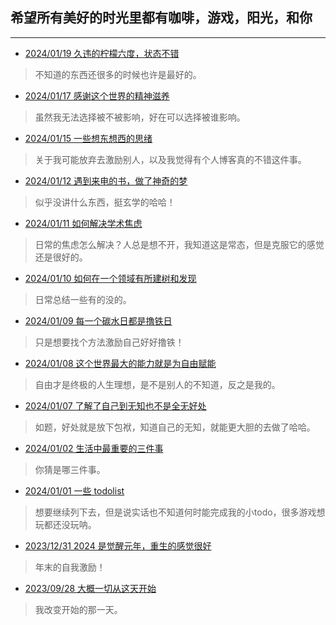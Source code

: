 ## 希望所有美好的时光里都有咖啡，游戏，阳光，和你

---
- [2024/01/19 久违的柠檬六度，状态不错](_posts/2024-01-19-久违的柠檬6度，状态很好.md)
> 不知道的东西还很多的时候也许是最好的。

- [2024/01/17 感谢这个世界的精神滋养](_posts/2024-01-17-感谢这个世界的精神滋养.md)
> 虽然我无法选择被不被影响，好在可以选择被谁影响。

- [2024/01/15 一些想东想西的思绪](_posts/2024-01-15-一些想东想西的思绪.md)
> 关于我可能放弃去激励别人，以及我觉得有个人博客真的不错这件事。

- [2024/01/12 遇到来电的书，做了神奇的梦](_posts/2024-01-12-遇到来电的书，做了神奇的梦.md)
> 似乎没讲什么东西，挺玄学的哈哈！

- [2024/01/11 如何解决学术焦虑](_posts/2024-01-11-如何解决学术焦虑.md)
> 日常的焦虑怎么解决？人总是想不开，我知道这是常态，但是克服它的感觉还是很好的。

- [2024/01/10 如何在一个领域有所建树和发现](_posts/2024-01-10-如何在一个领域有所建树和新的发现.md)
> 日常总结一些有的没的。

- [2024/01/09 每一个碳水日都是撸铁日](_posts/2024-01-09-每一个碳水日都是撸铁日.md)
> 只是想要找个方法激励自己好好撸铁！

- [2024/01/08 这个世界最大的能力就是为自由赋能](_posts/2024-01-08-为自由赋能.md)
> 自由才是终极的人生理想，是不是别人的不知道，反之是我的。

- [2024/01/07 了解了自己到无知也不是全无好处](_posts/2024-01-07-了解了自己的无知也不是全无好处.md)
> 如题，好处就是放下包袱，知道自己的无知，就能更大胆的去做了哈哈。

- [2024/01/02 生活中最重要的三件事](_posts/2024-01-02-生活中最重要的三件事.md)
> 你猜是哪三件事。

- [2024/01/01 一些 todolist](_posts/2024-01-01-一些todoList.md)
> 想要继续列下去，但是说实话也不知道何时能完成我的小todo，很多游戏想玩都还没玩呐。

- [2023/12/31 2024 是觉醒元年，重生的感觉很好](_posts/2023-12-31-2024觉醒元年.md)
> 年末的自我激励！

- [2023/09/28 大概一切从这天开始](_posts/2023-09-28-大概一切从这天开始.md)
> 我改变开始的那一天。
